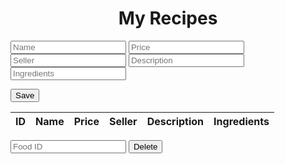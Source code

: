 
<head>
	<script src="https://ajax.googleapis.com/ajax/libs/jquery/3.6.1/jquery.min.js"></script>
</head>







<html>
  <head>
    <title>My Recipes</title>
    <meta charset="UTF-8" />
  </head>
  <body>
    <h1 id="saved-nutrition">My Recipes</h1>
    <div>
      <input placeholder ="Name" type="text" id="name" />
      <input placeholder ="Price" type="text" id="price" />
      <input placeholder ="Seller" type="text" id="seller" />
      <input placeholder ="Description" type="text" id="description" />
      <input placeholder ="Ingredients" type="text" id="ingredients" />

  <button id="add-food">Save</button>
    </div>
    <table id="food-table">
      <thead>
        <tr>
          <th>ID</th>
          <th>Name</th>
          <th>Price</th>
          <th>Seller</th>
          <th>Description</th>
          <th>Ingredients</th>
        </tr>
      </thead>
      <tbody></tbody>
    </table>
    <div>
      <input placeholder ="Food ID" type="text" id="id" />
      <button id="delete-food">Delete</button>
    </div>
    <script> 
      const foodTable = document.querySelector("#food-table tbody");
      const addFoodBtn = document.querySelector("#add-food");
      const deleteFoodBtn = document.querySelector("#delete-food");      //
      const idInput = document.querySelector("#id");      //
      const nameInput = document.querySelector("#name");
      const priceInput = document.querySelector("#price");
      const sellerInput = document.querySelector("#seller");
      const descriptionInput = document.querySelector("#description");
      const ingredientsInput = document.querySelector("#ingredients");
      addFoodBtn.addEventListener("click", () => {
        const name = nameInput.value;
        const price = priceInput.value;
        const seller = sellerInput.value;
        const description = descriptionInput.value;
        const ingredients = ingredientsInput.value;
        const item = { id, name, price, seller, description, ingredients };
        fetch("https://csatri1.tk/api/recipes/create/" + name + "/" + price + "/" + seller + "/" + description + "/" + ingredients, { method: "POST", credentials: 'include' })
          .then((res) => res.json())
          .then((data) => {
            addFoodToTable(data);
            nameInput.value = "";
            priceInput.value = 0;
            sellerInput.value = "";
            descriptionInput.value = "";
            ingredientsInput.value = "";
          })
          .catch((err) => console.log(err));
          window.location.reload()
      });
      deleteFoodBtn.addEventListener("click", () => {
        const id = idInput.value;
        console.log(id);
        //const item = { id, food, calories, category };
        fetch(
          "https://csatri1.tk/api/recipes/delete/" + id,
          { method: "DELETE" , credentials: 'include'}
        )
          //.then((res) => res.json())
          .then(() => {
            getFood();
            //idInput.value = 0;
          })
          .catch((err) => console.log(err));
          console.log("here")
      });
      function getFood() {
        fetch("https://csatri1.tk/recipes/nut/", {credentials: 'include'})
          .then((res) => res.json())
          .then((data) => {
            foodTable.innerHTML = "";
            data.forEach(addFoodToTable);
          })
          .catch((err) => console.log(err));
      }
      function addFoodToTable(item) {
        const row = document.createElement("tr");
        const idCell = document.createElement("td");
        const nameCell = document.createElement("td");
        const priceCell = document.createElement("td");
        const sellerCell = document.createElement("td");
        const descriptionCell = document.createElement("td");
        const ingredientsCell = document.createElement("td");
        //const deleteCell = document.createElement("td");
        //const deleteButton = document.createElement("button");
        //deleteButton.innerHTML = "Delete";
        //deleteButton.addEventListener("click", () => {
          //deleteFood(item);
        //});
        idCell.textContent = item.id;
        nameCell.textContent = item.name;
        priceCell.textContent = item.price;
        sellerCell.textContent = item.seller;
        descriptionCell.textContent = item.description;
        ingredientsCell.textContent = item.ingredients;  
        //deleteCell.appendChild(deleteButton);
        row.appendChild(idCell);
        row.appendChild(nameCell);
        row.appendChild(priceCell);
        row.appendChild(sellerCell);
        row.appendChild(descriptionCell);
        row.appendChild(ingredientsCell);
        //row.appendChild(deleteCell);
        foodTable.appendChild(row);
      }
      function deleteFood(id) {
        fetch(
          "https://csatri1.tk/api/recipes/delete/" + id,
          { method: "DELETE", credentials: 'include' }
        )
          .then(() => {
            getFood();
          })
          .catch((err) => console.log(err));
          //window.location.reload()
      }
      getFood();
    </script>
    <style>
      #saved-nutrition {
        text-align:center;
      }
      </style>
  </body>
</html>